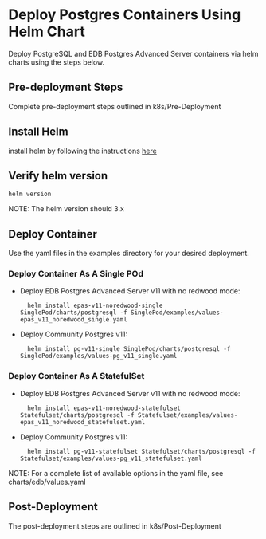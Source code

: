 # Deploy Postgres Containers Using Helm Chart
Deploy PostgreSQL and EDB Postgres Advanced Server containers via helm charts using the steps below. 

## Pre-deployment Steps

Complete pre-deployment steps outlined in k8s/Pre-Deployment

## Install Helm
install helm by following the instructions [here](https://helm.sh/docs/intro/install/)

## Verify helm version

    helm version
NOTE: The helm version should 3.x

## Deploy Container 
Use the yaml files in the examples directory for your desired deployment.

### Deploy Container As A Single POd

- Deploy EDB Postgres Advanced Server v11 with no redwood mode:

        helm install epas-v11-noredwood-single SinglePod/charts/postgresql -f SinglePod/examples/values-epas_v11_noredwood_single.yaml
 
- Deploy Community Postgres v11:

        helm install pg-v11-single SinglePod/charts/postgresql -f SinglePod/examples/values-pg_v11_single.yaml

### Deploy Container As A StatefulSet

- Deploy EDB Postgres Advanced Server v11 with no redwood mode:

        helm install epas-v11-noredwood-statefulset Statefulset/charts/postgresql -f Statefulset/examples/values-epas_v11_noredwood_statefulset.yaml
 


- Deploy Community Postgres v11:

        helm install pg-v11-statefulset Statefulset/charts/postgresql -f Statefulset/examples/values-pg_v11_statefulset.yaml

NOTE: For a complete list of available options in the yaml file, see charts/edb/values.yaml


## Post-Deployment

The post-deployment steps are outlined in k8s/Post-Deployment